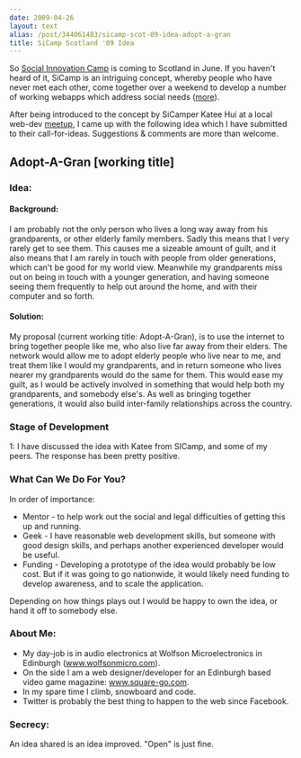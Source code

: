 ```yaml
---
date: 2009-04-26
layout: text
alias: /post/344061483/sicamp-scot-09-idea-adopt-a-gran
title: SiCamp Scotland '09 Idea
---
```


<p>So <a href="http://scotland.sicamp.org/" >Social Innovation Camp</a> is coming to Scotland in June. If you haven't heard of it, SiCamp is an intriguing concept, whereby people who have never met each other, come together over a weekend to develop a number of working webapps which address social needs (<a href="http://www.sicamp.org/?page_id=155" >more</a>).</p> <p>After being introduced to the concept by SiCamper Katee Hui at a local web-dev <a href="http://www.meetup.com/The-Edinburgh-Web-Design-And-Development-Meetup-Group/">meetup</a>, I came up with the following idea which I have submitted to their call-for-ideas. Suggestions <span class="amp">&amp;</span> comments are more than welcome.</p>

<h2>Adopt-A-Gran [working title]</h2> <h3>Idea:</h3> <h4>Background:</h4> <p>I am probably not the only person who lives a long way away from his grandparents, or other elderly family members. Sadly this means that I very rarely get to see them. This causes me a sizeable amount of guilt, and it also means that I am rarely in touch with people from older generations, which can't be good for my world view. Meanwhile my grandparents miss out on being in touch with a younger generation, and having someone seeing them frequently to help out around the home, and with their computer and so forth.</p>
<h4><strong>Solution:</strong></h4> <p>My proposal (current working title: Adopt-A-Gran), is to use the internet to bring together people like me, who also live far away from their elders. The network would allow me to adopt elderly people who live near to me, and treat them like I would my grandparents, and in return someone who lives nearer my grandparents would do the same for them. This would ease my guilt, as I would be actively involved in something that would help both my grandparents, and somebody else's. As well as bringing together generations, it would also build inter-family relationships across the country.</p>
<h3>Stage of Development</h3> <p>1: I have discussed the idea with Katee from SICamp, and some of my peers. The response has been pretty positive.</p>
<h3>What Can We Do For You?</h3> <p>In order of importance:</p> <ul> <li>Mentor - to help work out the social and legal difficulties of getting this up and running.</li> <li>Geek - I have reasonable web development skills, but someone with good design skills, and perhaps another experienced developer would be useful.</li> <li>Funding - Developing a prototype of the idea would probably be low cost. But if it was going to go nationwide, it would likely need funding to develop awareness, and to scale the application.</li> </ul>
<p>Depending on how things plays out I would be happy to own the idea, or hand it off to somebody else.</p>
<h3>About Me:</h3> <ul> <li>My day-job is in audio electronics at Wolfson Microelectronics in Edinburgh (<a href="http://www.wolfsonmicro.com/" >www.wolfsonmicro.com</a>).</li> <li>On the side I am a web designer/developer for an Edinburgh based video game magazine: <a href="http://www.square-go.com/" >www.square-go.com</a>.</li> <li>In my spare time I climb, snowboard and code.</li> <li>Twitter is probably the best thing to happen to the web since Facebook.</li>
</ul>
<h3>Secrecy:</h3> <p>An idea shared is an idea improved. "Open" is just fine.</p>

